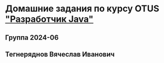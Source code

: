 # Домашние задания по курсу OTUS ["Разработчик Java"](https://github.com/tegslava/2024-06-otus-java-tegneryadnov_vi.git)

## Группа 2024-06

## Тегнеряднов Вячеслав Иванович<br>
